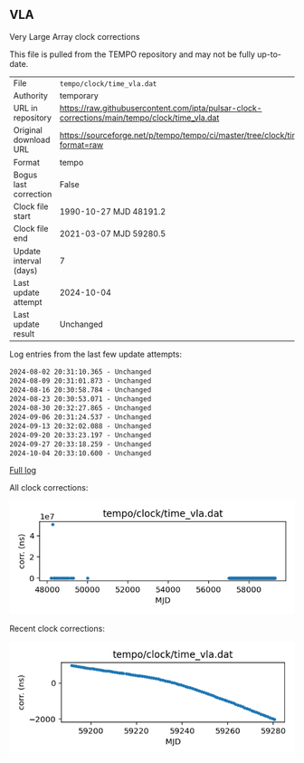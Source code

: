 
## VLA

Very Large Array clock corrections

This file is pulled from the TEMPO repository and may not be fully
up-to-date. 

|     |     |
|:--- |:--- |
| File | `tempo/clock/time_vla.dat` |
| Authority | temporary |
| URL in repository | <https://raw.githubusercontent.com/ipta/pulsar-clock-corrections/main/tempo/clock/time_vla.dat> |
| Original download URL | <https://sourceforge.net/p/tempo/tempo/ci/master/tree/clock/time_vla.dat?format=raw> |
| Format | tempo |
| Bogus last correction | False |
| Clock file start | 1990-10-27 MJD 48191.2 |
| Clock file end | 2021-03-07 MJD 59280.5 |
| Update interval (days) | 7 |
| Last update attempt | 2024-10-04 |
| Last update result | Unchanged |

Log entries from the last few update attempts:
```
2024-08-02 20:31:10.365 - Unchanged
2024-08-09 20:31:01.873 - Unchanged
2024-08-16 20:30:58.784 - Unchanged
2024-08-23 20:30:53.071 - Unchanged
2024-08-30 20:32:27.865 - Unchanged
2024-09-06 20:31:24.537 - Unchanged
2024-09-13 20:32:02.088 - Unchanged
2024-09-20 20:33:23.197 - Unchanged
2024-09-27 20:33:18.259 - Unchanged
2024-10-04 20:33:10.600 - Unchanged
```
[Full log](https://raw.githubusercontent.com/ipta/pulsar-clock-corrections/main/log/tempo/clock/time_vla.dat.log)


All clock corrections:

![plot of all clock corrections](time_vla.dat.png "All corrections")

Recent clock corrections:

![plot of recent clock corrections](time_vla.dat.short.png "Recent corrections")

